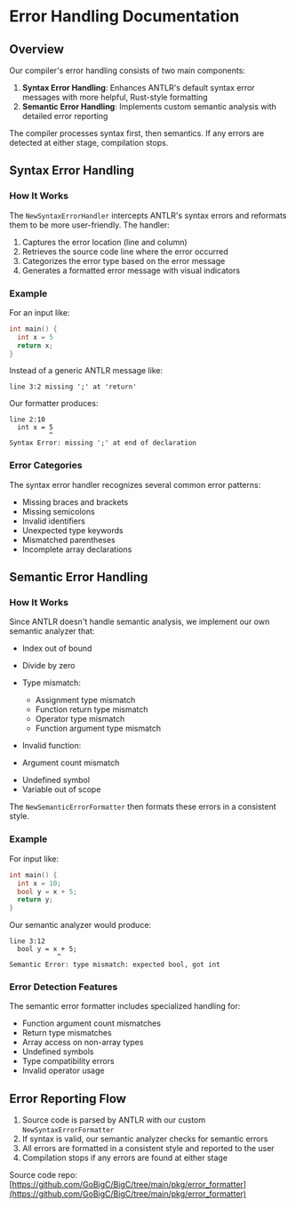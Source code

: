 # Error Handling Documentation

## Overview

Our compiler's error handling consists of two main components:

1. **Syntax Error Handling**: Enhances ANTLR's default syntax error messages with more helpful, Rust-style formatting
2. **Semantic Error Handling**: Implements custom semantic analysis with detailed error reporting

The compiler processes syntax first, then semantics. If any errors are detected at either stage, compilation stops.

## Syntax Error Handling

### How It Works

The `NewSyntaxErrorHandler` intercepts ANTLR's syntax errors and reformats them to be more user-friendly. The handler:

1. Captures the error location (line and column)
2. Retrieves the source code line where the error occurred
3. Categorizes the error type based on the error message
4. Generates a formatted error message with visual indicators

### Example

For an input like:

```c
int main() {
  int x = 5
  return x;
}
```

Instead of a generic ANTLR message like:

```
line 3:2 missing ';' at 'return'
```

Our formatter produces:

```
line 2:10
  int x = 5
          ^
Syntax Error: missing ';' at end of declaration
```

### Error Categories

The syntax error handler recognizes several common error patterns:

- Missing braces and brackets
- Missing semicolons
- Invalid identifiers
- Unexpected type keywords
- Mismatched parentheses
- Incomplete array declarations

## Semantic Error Handling

### How It Works

Since ANTLR doesn't handle semantic analysis, we implement our own semantic analyzer that:

- Index out of bound
- Divide by zero
- Type mismatch:

  + Assignment type mismatch
  + Function return type mismatch
  + Operator type mismatch
  + Function argument type mismatch

- Invalid function:

 + Argument count mismatch

- Undefined symbol
- Variable out of scope

The `NewSemanticErrorFormatter` then formats these errors in a consistent style.

### Example

For input like:

```c
int main() {
  int x = 10;
  bool y = x + 5;
  return y;
}
```

Our semantic analyzer would produce:

```
line 3:12
  bool y = x + 5;
            ^
Semantic Error: type mismatch: expected bool, got int
```

### Error Detection Features

The semantic error formatter includes specialized handling for:

- Function argument count mismatches
- Return type mismatches
- Array access on non-array types
- Undefined symbols
- Type compatibility errors
- Invalid operator usage

## Error Reporting Flow

1. Source code is parsed by ANTLR with our custom `NewSyntaxErrorFormatter`
2. If syntax is valid, our semantic analyzer checks for semantic errors
3. All errors are formatted in a consistent style and reported to the user
4. Compilation stops if any errors are found at either stage

Source code repo: [https://github.com/GoBigC/BigC/tree/main/pkg/error_formatter](https://github.com/GoBigC/BigC/tree/main/pkg/error_formatter) 